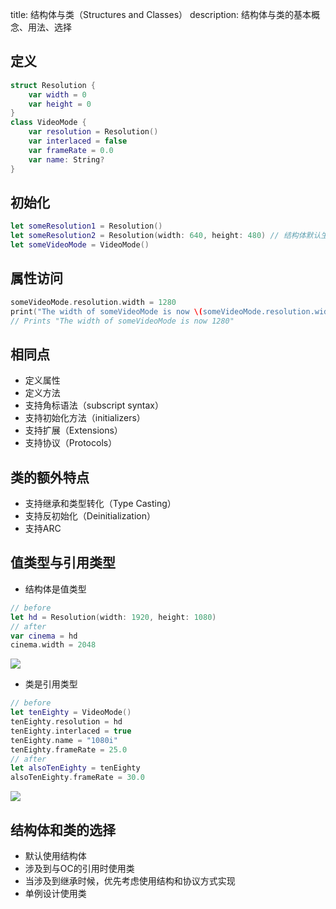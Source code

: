 title: 结构体与类（Structures and Classes）
description: 结构体与类的基本概念、用法、选择

## 定义 
```swift
struct Resolution {
    var width = 0
    var height = 0
}
class VideoMode {
    var resolution = Resolution()
    var interlaced = false
    var frameRate = 0.0
    var name: String?
}
```
## 初始化
```swift
let someResolution1 = Resolution()
let someResolution2 = Resolution(width: 640, height: 480) // 结构体默认生成全成员（memberwise）初始化方法
let someVideoMode = VideoMode()
```
## 属性访问
```swift
someVideoMode.resolution.width = 1280
print("The width of someVideoMode is now \(someVideoMode.resolution.width)")
// Prints "The width of someVideoMode is now 1280"
```

## 相同点
* 定义属性
* 定义方法
* 支持角标语法（subscript syntax）
* 支持初始化方法（initializers）
* 支持扩展（Extensions）
* 支持协议（Protocols）

## 类的额外特点
* 支持继承和类型转化（Type Casting）
* 支持反初始化（Deinitialization）
* 支持ARC

## 值类型与引用类型
* 结构体是值类型
```swift
// before
let hd = Resolution(width: 1920, height: 1080)
// after
var cinema = hd
cinema.width = 2048
```
![](https://docs.swift.org/swift-book/_images/sharedStateStruct_2x.png)

* 类是引用类型
```swift
// before
let tenEighty = VideoMode()
tenEighty.resolution = hd
tenEighty.interlaced = true
tenEighty.name = "1080i"
tenEighty.frameRate = 25.0
// after
let alsoTenEighty = tenEighty
alsoTenEighty.frameRate = 30.0
```
![](https://docs.swift.org/swift-book/_images/sharedStateClass_2x.png)

## 结构体和类的选择
* 默认使用结构体
* 涉及到与OC的引用时使用类
* 当涉及到继承时候，优先考虑使用结构和协议方式实现
* 单例设计使用类




